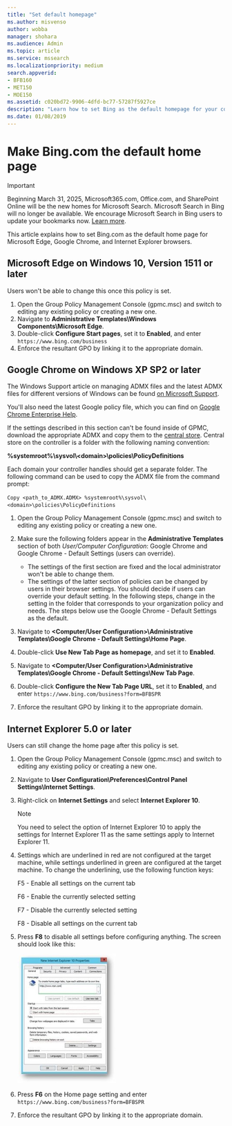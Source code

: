 ```yaml
---
title: "Set default homepage"
ms.author: misvenso
author: wobba
manager: shohara
ms.audience: Admin
ms.topic: article
ms.service: mssearch
ms.localizationpriority: medium
search.appverid:
- BFB160
- MET150
- MOE150
ms.assetid: c020bd72-9906-4dfd-bc77-57287f5927ce
description: "Learn how to set Bing as the default homepage for your company with Microsoft Search."
ms.date: 01/08/2019
---
```


# Make Bing.com the default home page

> [!IMPORTANT]
> Beginning March 31, 2025, Microsoft365.com, Office.com, and SharePoint Online will be the new homes for Microsoft Search. Microsoft Search in Bing will no longer be available. We encourage Microsoft Search in Bing users to update your bookmarks now. [Learn more](/microsoftsearch/retirement-microsoft-search-bing). 

This article explains how to set Bing.com as the default home page for Microsoft Edge, Google Chrome, and Internet Explorer browsers. 
  
 
## Microsoft Edge on Windows 10, Version 1511 or later

Users won't be able to change this once this policy is set. 

1. Open the Group Policy Management Console (gpmc.msc) and switch to editing any existing policy or creating a new one. 
1. Navigate to **Administrative Templates\Windows Components\Microsoft Edge**.    
1. Double-click **Configure Start pages**, set it to **Enabled**, and enter `https://www.bing.com/business`
1.  Enforce the resultant GPO by linking it to the appropriate domain.

  
## Google Chrome on Windows XP SP2 or later


The Windows Support article on managing ADMX files and the latest ADMX files for different versions of Windows can be found [on Microsoft Support](https://support.microsoft.com/help/3087759/how-to-create-and-manage-the-central-store-for-group-policy-administra).

You'll also need the latest Google policy file, which you can find on [Google Chrome Enterprise Help](https://support.google.com/chrome/a/answer/187202).
  
If the settings described in this section can't be found inside of GPMC, download the appropriate ADMX and copy them to the [central store](/previous-versions/windows/it-pro/windows-vista/cc748955%28v%3dws.10%29). Central store on the controller is a folder with the following naming convention:
  
 **%systemroot%\sysvol\\<domain\>\policies\PolicyDefinitions**
  
Each domain your controller handles should get a separate folder. The following command can be used to copy the ADMX file from the command prompt:
  
 `Copy <path_to_ADMX.ADMX> %systemroot%\sysvol\<domain>\policies\PolicyDefinitions`
  
1. Open the Group Policy Management Console (gpmc.msc) and switch to editing any existing policy or creating a new one.
1. Make sure the following folders appear in the **Administrative Templates** section of both *User/Computer Configuration*: Google Chrome and Google Chrome - Default Settings (users can override).
   - The settings of the first section are fixed and the local administrator won't be able to change them.
   - The settings of the latter section of policies can be changed by users in their browser settings.
   You should decide if users can override your default setting. In the following steps, change in the setting in the folder that corresponds to your organization policy and needs. The steps below use the Google Chrome - Default Settings as the default.

1. Navigate to **&lt;Computer/User Configuration&gt;\Administrative Templates\Google Chrome - Default Settings\Home Page**. 
1. Double-click **Use New Tab Page as homepage**, and set it to **Enabled**. 
1. Navigate to **&lt;Computer/User Configuration&gt;\Administrative Templates\Google Chrome - Default Settings\New Tab Page**. 
1. Double-click **Configure the New Tab Page URL**, set it to **Enabled**, and enter `https://www.bing.com/business?form=BFBSPR` 
1. Enforce the resultant GPO by linking it to the appropriate domain.

## Internet Explorer 5.0 or later
Users can still change the home page after this policy is set. 

1. Open the Group Policy Management Console (gpmc.msc) and switch to editing any existing policy or creating a new one.
    
2. Navigate to **User Configuration\Preferences\Control Panel Settings\Internet Settings**.
    
3. Right-click on **Internet Settings** and select **Internet Explorer 10**.
    
    > [!NOTE]
    > You need to select the option of Internet Explorer 10 to apply the settings for Internet Explorer 11 as the same settings apply to Internet Explorer 11. 
  
4. Settings which are underlined in red are not configured at the target machine, while settings underlined in green are configured at the target machine. To change the underlining, use the following function keys:
    
    F5 - Enable all settings on the current tab
    
    F6 - Enable the currently selected setting
    
    F7 - Disable the currently selected setting
    
    F8 - Disable all settings on the current tab
    
5. Press **F8** to disable all settings before configuring anything. The screen should look like this: 
    
    ![Internet Explorer 10 Properties dialog.](media/2fd55755-5007-4e33-a795-c42ce2fcef4a.jpg)
  
6. Press **F6** on the Home page setting and enter `https://www.bing.com/business?form=BFBSPR`
    
7. Enforce the resultant GPO by linking it to the appropriate domain.
